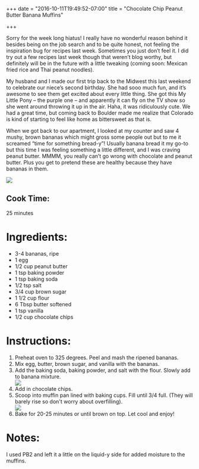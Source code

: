 +++
date = "2016-10-11T19:49:52-07:00"
title = "Chocolate Chip Peanut Butter Banana Muffins"

+++

Sorry for the week long hiatus! I really have no wonderful reason behind it besides being on the job search and to be quite honest, not feeling the inspiration bug for recipes last week. Sometimes you just don’t feel it. I did try out a few recipes last week though that weren’t blog worthy, but definitely will be in the future with a little tweaking (coming soon: Mexican fried rice and Thai peanut noodles).

My husband and I made our first trip back to the Midwest this last weekend to celebrate our niece’s second birthday. She had sooo much fun, and it’s awesome to see them get excited about every little thing. She got this My Little Pony – the purple one – and apparently it can fly on the TV show so she went around throwing it up in the air. Haha, it was ridiculously cute.  We had a great time, but coming back to Boulder made me realize that Colorado is kind of starting to feel like home as bittersweet as that is.

When we got back to our apartment, I looked at my counter and saw 4 mushy, brown bananas which might gross some people out but to me it screamed “time for something bread-y”! Usually banana bread it my go-to but this time I was feeling something a little different, and I was craving peanut butter. MMMM, you really can’t go wrong with chocolate and peanut butter. Plus you get to pretend these are healthy because they have bananas in them.

<div itemscope itemtype="http://schema.org/Recipe">
	<meta itemprop="name" content="Chocolate Chip Peanut Butter Banana Muffins"/>
	<meta itemprop="url" content="http://midwestmash.com/recipe/chocolate-chip-peanut-butter-banana-muffins/"/>
	<meta itemprop="author" content="Traci Dietrich"/>
	<meta itemprop="datePublished" content="{{ .date }}"/>
	<meta itemprop="recipeYield" content="14 muffins"/>
	<img src="/img/chocolate-chip-peanut-butter-banana-muffins-title.png" itemprop="image"/>
	<h2>Cook Time:</h2>
	<span itemprop="cookTime">25 minutes</span>
	<h1>Ingredients:</h1>
	<ul>
		<li itemprop="recipeIngredient">3-4 bananas, ripe</li>
		<li itemprop="recipeIngredient">1 egg</li>
		<li itemprop="recipeIngredient">1/2 cup peanut butter</li>
		<li itemprop="recipeIngredient">1 tsp baking powder</li>
		<li itemprop="recipeIngredient">1 tsp baking soda</li>
		<li itemprop="recipeIngredient">1/2 tsp salt</li>
		<li itemprop="recipeIngredient">3/4 cup brown sugar</li>
		<li itemprop="recipeIngredient">1 1/2 cup flour</li>
		<li itemprop="recipeIngredient">6 Tbsp butter softened</li>
		<li itemprop="recipeIngredient">1 tsp vanilla</li>
		<li itemprop="recipeIngredient">1/2 cup chocolate chips</li>
	</ul>
	<h1>Instructions:</h1>
	<ol itemprop="recipeInstructions">
		<li>Preheat oven to 325 degrees. Peel and mash the ripened bananas.</li>
		<li>Mix egg, butter, brown sugar, and vanilla with the bananas.</li>
		<li>Add the baking soda, baking powder, and salt with the flour. Slowly add to banana mixture.</li>
		<img src="/img/chocolate-chip-peanut-butter-banana-muffins-step-3.jpg"/>
		<li>Add in chocolate chips.</li>
		<li>Scoop into muffin pan lined with baking cups. Fill until 3/4 full. (They will barely rise so don't worry about overfilling).</li>
		<img src="/img/chocolate-chip-peanut-butter-banana-muffins-step-5.jpg"/>
		<li>Bake for 20-25 minutes or until brown on top. Let cool and enjoy!</li>
	</ol>
	<h1>Notes:</h1>
	<p>
		I used PB2 and left it a little on the liquid-y side for added moisture to the muffins.
	</p>
</div>
